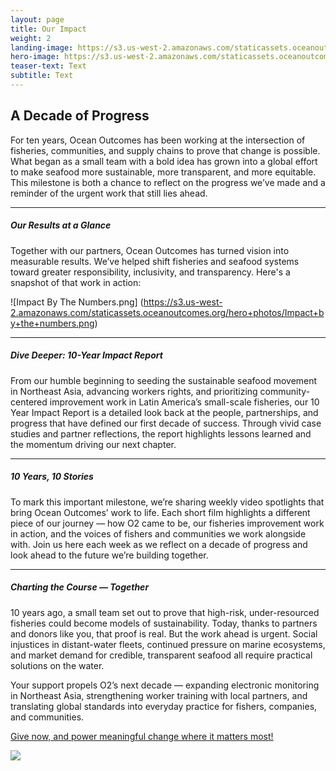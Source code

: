 ```yaml
---
layout: page
title: Our Impact
weight: 2
landing-image: https://s3.us-west-2.amazonaws.com/staticassets.oceanoutcomes.org/rollover+images/our-impact-hover.png
hero-image: https://s3.us-west-2.amazonaws.com/staticassets.oceanoutcomes.org/hero+photos/Impact-Hero-Aguilera-Sn+Carlos+Sonora-45+(5).png
teaser-text: Text
subtitle: Text
---
```

## A Decade of Progress

For ten years, Ocean Outcomes has been working at the intersection of fisheries, communities, and supply chains to prove that change is possible. What began as a small team with a bold idea has grown into a global effort to make seafood more sustainable, more transparent, and more equitable. This milestone is both a chance to reflect on the progress we’ve made and a reminder of the urgent work that still lies ahead.

----

##### Our Results at a Glance

Together with our partners, Ocean Outcomes has turned vision into measurable results. We’ve helped shift fisheries and seafood systems toward greater responsibility, inclusivity, and transparency. Here's a snapshot of that work in action: 

![Impact By The Numbers.png]
(https://s3.us-west-2.amazonaws.com/staticassets.oceanoutcomes.org/hero+photos/Impact+by+the+numbers.png)

----

##### Dive Deeper: 10-Year Impact Report

From our humble beginning to seeding the sustainable seafood movement in Northeast Asia, advancing workers rights, and prioritizing community-centered improvement work in Latin America’s small-scale fisheries, our 10 Year Impact Report is a detailed look back at the people, partnerships, and progress that have defined our first decade of success. Through vivid case studies and partner reflections, the report highlights lessons learned and the momentum driving our next chapter. 

----

##### 10 Years, 10 Stories

To mark this important milestone, we’re sharing weekly video spotlights that bring Ocean Outcomes’ work to life. Each short film highlights a different piece of our journey — how O2 came to be, our fisheries improvement work in action, and the voices of fishers and communities we work alongside with. Join us here each week as we reflect on a decade of progress and look ahead to the future we’re building together.

----

##### Charting the Course — Together

10 years ago, a small team set out to prove that high-risk, under-resourced fisheries could become models of sustainability. Today, thanks to partners and donors like you, that proof is real. But the work ahead is urgent. Social injustices in distant-water fleets, continued pressure on marine ecosystems, and market demand for credible, transparent seafood all require practical solutions on the water. 

Your support propels O2’s next decade — expanding electronic monitoring in Northeast Asia, strengthening worker training with local partners, and translating global standards into everyday practice for fishers, companies, and communities.

<a href="https://www.oceanoutcomes.org/who-we-are/join-our-team/donate/" target="_blank">Give now, and power meaningful change where it matters most!</a>

<a href="https://www.paypal.com/donate/?hosted_button_id=RLSAM768TQYCG" target="_blank"> <img src="https://s3.us-west-2.amazonaws.com/staticassets.oceanoutcomes.org/embedded+photos/paypal+donate+form+donation+page+embed.png" class="center"></a>  


